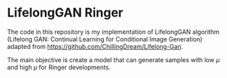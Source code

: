 # LifelongGAN Ringer

The code in this repository is my implementation of LifelongGAN algorithm (Lifelong GAN: Continual Learning for Conditional Image Generation) adapted from https://github.com/ChillingDream/Lifelong-Gan.

The main objective is create a model that can generate samples with low $\mu$ and high $\mu$ for Ringer developments.
